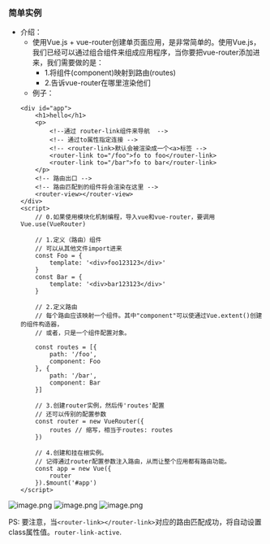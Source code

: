 ### 简单实例
- 介绍：
    - 使用Vue.js + vue-router创建单页面应用，是非常简单的。使用Vue.js，我们已经可以通过组合组件来组成应用程序，当你要把vue-router添加进来，我们需要做的是：
        - 1.将组件(component)映射到路由(routes)
        - 2.告诉vue-router在哪里渲染他们
    - 例子：
    ```
    <div id="app">
        <h1>hello</h1>
        <p>
            <!--通过 router-link组件来导航  -->
            <!-- 通过to属性指定连接 -->
            <!-- <router-link>默认会被渲染成一个<a>标签 -->
            <router-link to="/foo">fo to foo</router-link>
            <router-link to="/bar">fo to bar</router-link>
        </p>
        <!-- 路由出口 -->
        <!-- 路由匹配到的组件将会渲染在这里 -->
        <router-view></router-view>
    </div>
    <script>
        // 0.如果使用模块化机制编程，导入vue和vue-router，要调用Vue.use(VueRouter)

        // 1.定义（路由）组件
        // 可以从其他文件import进来
        const Foo = {
            template: '<div>foo123123</div>'
        }
        const Bar = {
            template: '<div>bar123123</div>'
        }

        // 2.定义路由
        // 每个路由应该映射一个组件。其中"component"可以使通过Vue.extent()创建的组件构造器，
        // 或者，只是一个组件配置对象。

        const routes = [{
            path: '/foo',
            component: Foo
        }, {
            path: '/bar',
            component: Bar
        }]

        // 3.创建router实例，然后传'routes'配置
        // 还可以传别的配置参数
        const router = new VueRouter({
            routes // 缩写，相当于routes: routes
        })

        // 4.创建和挂在根实例。
        // 记得通过router配置参数注入路由，从而让整个应用都有路由功能。
        const app = new Vue({
            router
        }).$mount('#app')
    </script>
    ```

![image.png](http://upload-images.jianshu.io/upload_images/3360875-d2c3e219f1d16b1d.png?imageMogr2/auto-orient/strip%7CimageView2/2/w/1240)
![image.png](http://upload-images.jianshu.io/upload_images/3360875-9f70a52c2b0aa3c6.png?imageMogr2/auto-orient/strip%7CimageView2/2/w/1240)
![image.png](http://upload-images.jianshu.io/upload_images/3360875-39349c8cefe63153.png?imageMogr2/auto-orient/strip%7CimageView2/2/w/1240)

PS: 要注意，当`<router-link></router-link>`对应的路由匹配成功，将自动设置class属性值。`router-link-active`.



